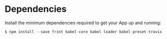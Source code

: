 # Dependencies

Install the minimum dependencies required to get your App up and running:

```js
$ npm install --save frint babel-core babel-loader babel-preset-travix webpack
```
